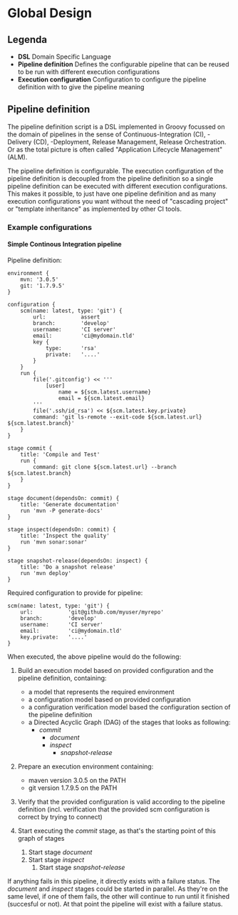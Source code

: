 # Global Design

## Legenda
* **DSL**
  Domain Specific Language
* **Pipeline definition**
  Defines the configurable pipeline that can be reused to be run with different execution configurations
* **Execution configuration**
  Configuration to configure the pipeline definition with to give the pipeline meaning

## Pipeline definition
The pipeline definition script is a DSL implemented in Groovy focussed on the domain of pipelines in the sense of Continuous-Integration (CI), -Delivery (CD), -Deployment, Release Management, Release Orchestration. Or as the total picture is often called "Application Lifecycle Management" (ALM).

The pipeline definition is configurable. The execution configuration of the pipeline definition is decoupled from the pipeline definition so a single pipeline definition can be executed with different execution configurations.
This makes it possible, to just have one pipeline definition and as many execution configurations you want without the need of "cascading project" or "template inheritance" as implemented by other CI tools.

### Example configurations

#### Simple Continous Integration pipeline
Pipeline definition:

    environment {
        mvn: '3.0.5'
        git: '1.7.9.5'
    }

    configuration {
        scm(name: latest, type: 'git') {
            url:           assert
            branch:        'develop'
            username:      'CI server'
            email:         'ci@mydomain.tld'
            key {
                type:      'rsa'
                private:   '....'
            }
        }
        run {
            file('.gitconfig') << '''
                [user]
                    name = ${scm.latest.username}
                    email = ${scm.latest.email}
            '''
            file('.ssh/id_rsa') << ${scm.latest.key.private}
            command: 'git ls-remote --exit-code ${scm.latest.url} ${scm.latest.branch}'
        }
    }

    stage commit {
        title: 'Compile and Test'
        run {
            command: git clone ${scm.latest.url} --branch ${scm.latest.branch}
        }
    }

    stage document(dependsOn: commit) {
        title: 'Generate documentation'
        run 'mvn -P generate-docs'
    }

    stage inspect(dependsOn: commit) {
        title: 'Inspect the quality'
        run 'mvn sonar:sonar'
    }

    stage snapshot-release(dependsOn: inspect) {
        title: 'Do a snapshot release'
        run 'mvn deploy'
    }

Required configuration to provide for pipeline:

    scm(name: latest, type: 'git') {
        url:           'git@github.com/myuser/myrepo'
        branch:        'develop'
        username:      'CI server'
        email:         'ci@mydomain.tld'
        key.private:   '....'
    }

When executed, the above pipeline would do the following:

1. Build an execution model based on provided configuration and the pipeline definition, containing:
    * a model that represents the required environment
    * a configuration model based on provided configuration
    * a configuration verification model based the configuration section of the pipeline definition
    * a Directed Acyclic Graph (DAG) of the stages that looks as following:
        * _commit_
            * _document_
            * _inspect_
                * _snapshot-release_

2. Prepare an execution environment containing:
    * maven version 3.0.5 on the PATH
    * git version 1.7.9.5 on the PATH
3. Verify that the provided configuration is valid according to the pipeline definition
   (incl. verification that the provided scm configuration is correct by trying to connect)
4. Start executing the _commit_ stage, as that's the starting point of this graph of stages
    1. Start stage _document_
    2. Start stage _inspect_
        1. Start stage _snapshot-release_

If anything fails in this pipeline, it directly exists with a failure status.
The _document_ and _inspect_ stages could be started in parallel. As they're on the same level, if one of them fails, the other will continue to run until it finished (succesful or not). At that point the pipeline will exist with a failure status.